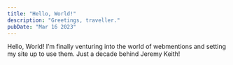 ```yaml
---
title: "Hello, World!"
description: "Greetings, traveller."
pubDate: "Mar 16 2023"
---
```


<p class="e-content">Hello, World! I’m finally venturing into the world of webmentions and setting my site up to use them. Just a decade behind Jeremy Keith!</p>

<a href="https://brid.gy/publish/twitter"></a>
<a href="https://brid.gy/publish/mastodon"></a>
